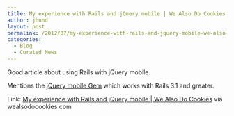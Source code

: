 ```yaml
---
title: My experience with Rails and jQuery mobile | We Also Do Cookies
author: jhund
layout: post
permalink: /2012/07/my-experience-with-rails-and-jquery-mobile-we-also-do-cookies/
categories:
  - Blog
  - Curated News
---
```

Good article about using Rails with jQuery mobile.

Mentions the [jQuery mobile Gem][1]&nbsp;which works with Rails 3.1 and greater.

Link: [My experience with Rails and jQuery mobile | We Also Do Cookies][2] via wealsodocookies.com

 [1]: https://github.com/tscolari/jquery-mobile-rails
 [2]: http://bit.ly/LeQDmd